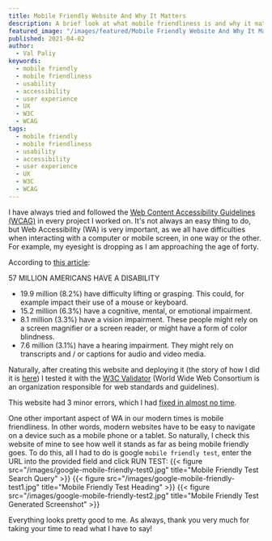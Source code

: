 ```yaml
---
title: Mobile Friendly Website And Why It Matters
description: A brief look at what mobile friendliness is and why it matters.
featured_image: "/images/featured/Mobile Friendly Website And Why It Matters.jpg"
published: 2021-04-02
author:
  - Val Paliy
keywords:
  - mobile friendly
  - mobile friendliness
  - usability
  - accessibility
  - user experience
  - UX
  - W3C
  - WCAG
tags:
  - mobile friendly
  - mobile friendliness
  - usability
  - accessibility
  - user experience
  - UX
  - W3C
  - WCAG
---
```


I have always tried and followed the [Web Content Accessibility Guidelines (WCAG)](https://www.w3.org/WAI/standards-guidelines/wcag/) in every project I worked on. It's not always an easy thing to do, but Web Accessibility (WA) is very important, as we all have difficulties when interacting with a computer or mobile screen, in one way or the other. For example, my eyesight is dropping as I am approaching the age of forty.

According to [this article](https://www.interactiveaccessibility.com/accessibility-statistics#:~:text=57%20Million%20Americans%20have%20a%20Disability&text=Consider%20impairments%20that%20impact%20accessibility,websites%2C%20applications%2C%20and%20documents.):

57 MILLION AMERICANS HAVE A DISABILITY

- 19.9 million (8.2%) have difficulty lifting or grasping. This could, for example impact their use of a mouse or keyboard.
- 15.2 million (6.3%) have a cognitive, mental, or emotional impairment.
- 8.1 million (3.3%) have a vision impairment. These people might rely on a screen magnifier or a screen reader, or might have a form of color blindness.
- 7.6 million (3.1%) have a hearing impairment. They might rely on transcripts and / or captions for audio and video media.

Naturally, after creating this website and deploying it (the story of how I did it is [here](https://valticus.pro/posts/how-to-deploy-on-netlify)) I tested it with the [W3C Validator](https://validator.w3.org/) (World Wide Web Consortium is an organization responsible for web standards and guidelines).

This website had 3 minor errors, which I had [fixed in almost no time](https://validator.w3.org/nu/?doc=https%3A%2F%2Fvalticus.pro%2F).

One other important aspect of WA in our modern times is mobile friendliness. In other words, modern websites have to be easy to navigate on a device such as a mobile phone or a tablet. So naturally, I check this website of mine to see how well it stands as far as being mobile friendly goes. To do this, all I had to do is google `mobile friendly test`, enter the URL into the provided field and click RUN TEST:
{{< figure src="/images/google-mobile-friendly-test0.jpg" title="Mobile Friendly Test Search Query" >}}
{{< figure src="/images/google-mobile-friendly-test1.jpg" title="Mobile Friendly Test Heading" >}}
{{< figure src="/images/google-mobile-friendly-test2.jpg" title="Mobile Friendly Test Generated Screenshot" >}}

Everything looks pretty good to me. As always, thank you very much for taking your time to read what I have to say!
